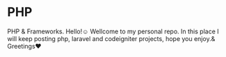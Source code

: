 # PHP
PHP &amp; Frameworks.
Hello!☺
Wellcome to my personal repo.
In this place I will keep posting php, laravel and codeigniter projects,
hope you enjoy.&amp;
Greetings♥
